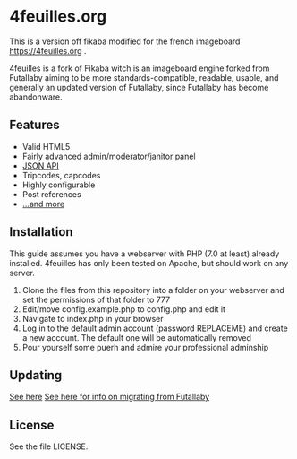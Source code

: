 # 4feuilles.org

This is a version off fikaba modified for the french imageboard https://4feuilles.org .

4feuilles is a fork of Fikaba witch is an imageboard engine forked from Futallaby aiming to be more standards-compatible, readable, usable, and generally an updated version of Futallaby, since Futallaby has become abandonware.

## Features
* Valid HTML5
* Fairly advanced admin/moderator/janitor panel
* [JSON API](https://github.com/mrbn100ful/fikaba/blob/master/docs/api.md)
* Tripcodes, capcodes
* Highly configurable
* Post references
* [...and more](https://github.com/mrbn100ful/fikaba/blob/master/docs/features.md)

## Installation
This guide assumes you have a webserver with PHP (7.0 at least) already installed. 4feuilles has only been tested on Apache, but should work on any server.

1. Clone the files from this repository into a folder on your webserver and set the permissions of that folder to 777
2. Edit/move config.example.php to config.php and edit it
4. Navigate to index.php in your browser
5. Log in to the default admin account (password REPLACEME) and create a new account. The default one will be automatically removed
6. Pour yourself some puerh and admire your professional adminship

## Updating
[See here](https://github.com/mrbn100ful/fikaba/blob/master/docs/update.md)
[See here for info on migrating from Futallaby](https://github.com/knarka/fikaba/blob/master/docs/migrate.md)

## License
See the file LICENSE.


